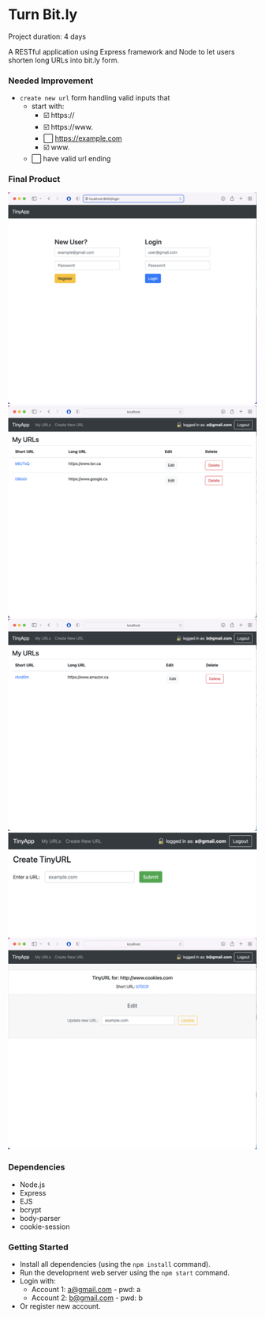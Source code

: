 # Turn Bit.ly

Project duration: 4 days

A RESTful application using  Express framework and Node to let users shorten long URLs into bit.ly form.

### Needed Improvement
* `create new url` form handling valid inputs that
  * start with:
    * ☑️ https://
    * ☑️ https://www.
    * ⬜️ https://example.com
    * ☑️ www.
  * ⬜️ have valid url ending


### Final Product

![Login Page](display/loginPage.png)
![Account 1 Login](display/1stAccLogin.png)
![Account 2 Login](display/2ndAccLogin.png)
![Create Bitly Page](display/createBitlyPage.png)
![Edit Bitly Page](display/editPage.png)

### Dependencies

- Node.js
- Express
- EJS
- bcrypt
- body-parser
- cookie-session

### Getting Started

- Install all dependencies (using the `npm install` command).
- Run the development web server using the `npm start` command.
- Login with:
  - Account 1: a@gmail.com - pwd: a
  - Account 2: b@gmail.com - pwd: b
- Or register new account.